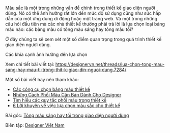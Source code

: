 Màu sắc là một trong những vấn đề chính trong thiết kế giao diện người dùng. Nó có thể ảnh hưởng rất lớn đến mức độ sử dụng cũng như sức hấp dẫn của một ứng dụng di động hoặc một trang web. Và một trong những câu hỏi đầu tiên mà các nhà thiết kế thường phải trả lời là lựa chọn loại bảng màu nào: các bảng màu có tông màu sáng hay tông màu tối?

Ở đây chúng ta sẽ xem xét một số điểm quan trọng trong quá trình thiết kế giao diện người dùng.

Các khía cạnh ảnh hưởng đến lựa chọn

Xem chi tiết bài viết tại: https://designervn.net/threads/lua-chon-tong-mau-sang-hay-mau-ti-trong-thit-k-giao-din-nguoi-dung.7284/

Một số bài viết hay nên tham khảo:
* [Các công cụ chọn bảng màu thiết kế](https://designervn.net/threads/10-cong-cu-min-phi-giup-ban-tao-bang-mau-chuyen-nghip.4777/)
* [Những Cách Phối Màu Căn Bản Dành Cho Designer](https://designervn.net/threads/nhung-cach-phoi-mau-can-ban-danh-cho-designer.3969/)
* [Tìm hiểu các quy tắc phối màu trong thiết kế ](https://designervn.net/threads/tim-hiu-cac-quy-tac-phi-mau-trong-thit-k.3843/)
* [6 Lời khuyên về việc lựa chọn màu sắc cho thiết kế](https://designervn.net/threads/6-loi-khuyen-v-vic-la-chn-mau-sac-cho-thit-k.7185/)

Bài gốc: [Tông màu sáng hay tối trong giao diện người dùng](https://designervn.net/threads/lua-chon-tong-mau-sang-hay-mau-ti-trong-thit-k-giao-din-nguoi-dung.7284/)

Biên tập: [Designer Việt Nam](https://designervn.net/)